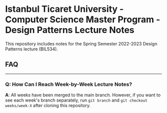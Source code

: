 # Istanbul Ticaret University - Computer Science Master Program - Design Patterns Lecture Notes

This repository includes notes for the Spring Semester 2022-2023 Design Patterns lecture (BIL534).

## FAQ

---

### Q: How Can I Reach Week-by-Week Lecture Notes?

**A**: All weeks have been merged to the main branch. However, if you want to see each week's branch separately, run ```git branch``` and ```git checkout weeks/week-X``` after cloning this repository.
